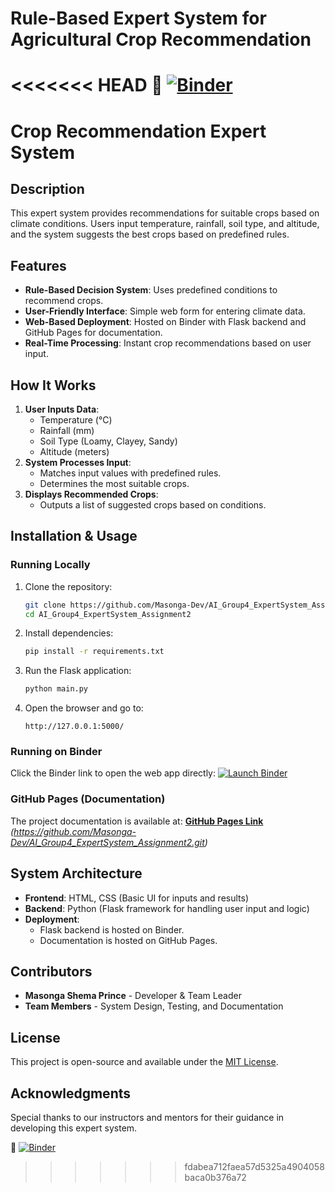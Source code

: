 # Rule-Based Expert System for Agricultural Crop Recommendation
<<<<<<< HEAD
🚀 [![Binder](https://mybinder.org/badge_logo.svg)](https://mybinder.org/v2/gh/Masonga-Dev/AI_Group4_ExpertSystem_Assignment2.git/main)
=======
# Crop Recommendation Expert System

## Description
This expert system provides recommendations for suitable crops based on climate conditions. Users input temperature, rainfall, soil type, and altitude, and the system suggests the best crops based on predefined rules.

## Features
- **Rule-Based Decision System**: Uses predefined conditions to recommend crops.
- **User-Friendly Interface**: Simple web form for entering climate data.
- **Web-Based Deployment**: Hosted on Binder with Flask backend and GitHub Pages for documentation.
- **Real-Time Processing**: Instant crop recommendations based on user input.

## How It Works
1. **User Inputs Data**:
   - Temperature (°C)
   - Rainfall (mm)
   - Soil Type (Loamy, Clayey, Sandy)
   - Altitude (meters)
2. **System Processes Input**:
   - Matches input values with predefined rules.
   - Determines the most suitable crops.
3. **Displays Recommended Crops**:
   - Outputs a list of suggested crops based on conditions.

## Installation & Usage
### Running Locally
1. Clone the repository:
   ```bash
   git clone https://github.com/Masonga-Dev/AI_Group4_ExpertSystem_Assignment2.git
   cd AI_Group4_ExpertSystem_Assignment2
   ```
2. Install dependencies:
   ```bash
   pip install -r requirements.txt
   ```
3. Run the Flask application:
   ```bash
   python main.py
   ```
4. Open the browser and go to:
   ```
   http://127.0.0.1:5000/
   ```

### Running on Binder
Click the Binder link to open the web app directly:
[![Launch Binder](https://mybinder.org/badge_logo.svg)](https://mybinder.org/v2/gh/Masonga-Dev/AI_Group4_ExpertSystem_Assignment2/main)

### GitHub Pages (Documentation)
The project documentation is available at:
**[GitHub Pages Link](#)** *(https://github.com/Masonga-Dev/AI_Group4_ExpertSystem_Assignment2.git)*

## System Architecture
- **Frontend**: HTML, CSS (Basic UI for inputs and results)
- **Backend**: Python (Flask framework for handling user input and logic)
- **Deployment**:
  - Flask backend is hosted on Binder.
  - Documentation is hosted on GitHub Pages.

## Contributors
- **Masonga Shema Prince** - Developer & Team Leader
- **Team Members** - System Design, Testing, and Documentation

## License
This project is open-source and available under the [MIT License](LICENSE).

## Acknowledgments
Special thanks to our instructors and mentors for their guidance in developing this expert system.


🚀 [![Binder](https://mybinder.org/badge_logo.svg)](https://mybinder.org/v2/gh/Masonga-Dev/AI_Group4_ExpertSystem_Assignment2/main)

>>>>>>> fdabea712faea57d5325a4904058baca0b376a72
